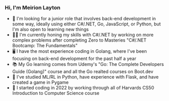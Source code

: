 ### Hi, I'm Meirion Layton

- 🤝 I'm looking for a junior role that involves back-end development in some way, ideally using either C#/.NET, Go, JavaScript, or Python, but I'm also open to learning new things
- 👨‍💻 I'm currently honing my skills with C#/.NET by working on more complex problems after completing Zero to Masteries "C#/.NET Bootcamp: The Fundamentals"
- 🖥️ I have the most experience coding in Golang, where I've been focusing on back-end development for the past half a year
- 📚 My Go learning comes from Udemy's "Go: The Complete Developers Guide (Golang)" course and all the Go realted courses on Boot.dev
- 🐍 I've studied ML/RL in Python, have experience with Flask, and have created a game in Pygame
- 📑 I started coding in 2022 by working through all of Harvards CS50 Introduction to Computer Science course
